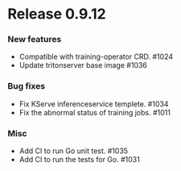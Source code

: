 # Release 0.9.12

### New features

- Compatible with training-operator CRD. #1024
- Update tritonserver base image #1036

### Bug fixes

- Fix KServe inferenceservice templete. #1034
- Fix the abnormal status of training jobs. #1011

### Misc

- Add CI to run Go unit test. #1035
- Add CI to run the tests for Go. #1031